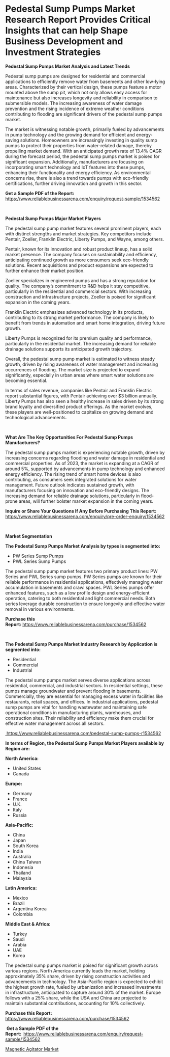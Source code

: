 <p><h1>Pedestal Sump Pumps Market Research Report Provides Critical Insights that can help Shape Business Development and Investment Strategies</h1></p><p><strong>Pedestal Sump Pumps Market Analysis and Latest Trends</strong></p>
<p><p>Pedestal sump pumps are designed for residential and commercial applications to efficiently remove water from basements and other low-lying areas. Characterized by their vertical design, these pumps feature a motor mounted above the sump pit, which not only allows easy access for maintenance but also increases longevity and reliability in comparison to submersible models. The increasing awareness of water damage prevention and the rising incidence of extreme weather conditions contributing to flooding are significant drivers of the pedestal sump pumps market.</p><p>The market is witnessing notable growth, primarily fueled by advancements in pump technology and the growing demand for efficient and energy-saving solutions. Homeowners are increasingly investing in quality sump pumps to protect their properties from water-related damage, thereby propelling market demand. With an anticipated growth rate of 13.4% CAGR during the forecast period, the pedestal sump pumps market is poised for significant expansion. Additionally, manufacturers are focusing on incorporating smart technology and IoT features into these pumps, enhancing their functionality and energy efficiency. As environmental concerns rise, there is also a trend towards pumps with eco-friendly certifications, further driving innovation and growth in this sector.</p></p>
<p><strong>Get a Sample PDF of the Report:&nbsp;</strong> <a href="https://www.reliablebusinessarena.com/enquiry/request-sample/1534562?utm_campaign=2385&utm_medium=2&utm_source=Github&utm_content=ia&utm_term=17022025&utm_id=pedestal-sump-pumps">https://www.reliablebusinessarena.com/enquiry/request-sample/1534562</a></p>
<p>&nbsp;</p>
<p><strong>Pedestal Sump Pumps Major Market Players</strong></p>
<p><p>The pedestal sump pump market features several prominent players, each with distinct strengths and market strategies. Key competitors include Pentair, Zoeller, Franklin Electric, Liberty Pumps, and Wayne, among others. </p><p>Pentair, known for its innovation and robust product lineup, has a solid market presence. The company focuses on sustainability and efficiency, anticipating continued growth as more consumers seek eco-friendly solutions. Recent acquisitions and product expansions are expected to further enhance their market position.</p><p>Zoeller specializes in engineered pumps and has a strong reputation for quality. The company’s commitment to R&D helps it stay competitive, particularly in the residential and commercial sectors. With increasing construction and infrastructure projects, Zoeller is poised for significant expansion in the coming years.</p><p>Franklin Electric emphasizes advanced technology in its products, contributing to its strong market performance. The company is likely to benefit from trends in automation and smart home integration, driving future growth.</p><p>Liberty Pumps is recognized for its premium quality and performance, particularly in the residential market. The increasing demand for reliable drainage solutions supports its anticipated growth trajectory.</p><p>Overall, the pedestal sump pump market is estimated to witness steady growth, driven by rising awareness of water management and increasing occurrences of flooding. The market size is projected to expand significantly, especially in urban areas where smart water solutions are becoming essential.</p><p>In terms of sales revenue, companies like Pentair and Franklin Electric report substantial figures, with Pentair achieving over $3 billion annually. Liberty Pumps has also seen a healthy increase in sales driven by its strong brand loyalty and diversified product offerings. As the market evolves, these players are well-positioned to capitalize on growing demand and technological advancements.</p></p>
<p>&nbsp;</p>
<p><strong>What Are The Key Opportunities For Pedestal Sump Pumps Manufacturers?</strong></p>
<p><p>The pedestal sump pumps market is experiencing notable growth, driven by increasing concerns regarding flooding and water damage in residential and commercial properties. As of 2023, the market is expanding at a CAGR of around 5%, supported by advancements in pump technology and enhanced energy efficiency. The rising trend of smart home devices is also contributing, as consumers seek integrated solutions for water management. Future outlook indicates sustained growth, with manufacturers focusing on innovation and eco-friendly designs. The increasing demand for reliable drainage solutions, particularly in flood-prone areas, will further bolster market expansion in the coming years.</p></p>
<p><strong>Inquire or Share Your Questions If Any Before Purchasing This Report:</strong> <a href="https://www.reliablebusinessarena.com/enquiry/pre-order-enquiry/1534562?utm_campaign=2385&utm_medium=2&utm_source=Github&utm_content=ia&utm_term=17022025&utm_id=pedestal-sump-pumps">https://www.reliablebusinessarena.com/enquiry/pre-order-enquiry/1534562</a></p>
<p>&nbsp;</p>
<p><strong>Market Segmentation</strong></p>
<p><strong>The Pedestal Sump Pumps Market Analysis by types is segmented into:</strong></p>
<p><ul><li>PW Series Sump Pumps</li><li>PWL Series Sump Pumps</li></ul></p>
<p><p>The pedestal sump pump market features two primary product lines: PW Series and PWL Series sump pumps. PW Series pumps are known for their reliable performance in residential applications, effectively managing water accumulation in basements and crawl spaces. PWL Series pumps offer enhanced features, such as a low profile design and energy-efficient operation, catering to both residential and light commercial needs. Both series leverage durable construction to ensure longevity and effective water removal in various environments.</p></p>
<p><strong>Purchase this Report:&nbsp;</strong><a href="https://www.reliablebusinessarena.com/purchase/1534562?utm_campaign=2385&utm_medium=2&utm_source=Github&utm_content=ia&utm_term=17022025&utm_id=pedestal-sump-pumps">https://www.reliablebusinessarena.com/purchase/1534562</a></p>
<p>&nbsp;</p>
<p><strong>The Pedestal Sump Pumps Market Industry Research by Application is segmented into:</strong></p>
<p><ul><li>Residential</li><li>Commercial</li><li>Industrial</li></ul></p>
<p><p>The pedestal sump pumps market serves diverse applications across residential, commercial, and industrial sectors. In residential settings, these pumps manage groundwater and prevent flooding in basements. Commercially, they are essential for managing excess water in facilities like restaurants, retail spaces, and offices. In industrial applications, pedestal sump pumps are vital for handling wastewater and maintaining safe operational conditions in manufacturing plants, warehouses, and construction sites. Their reliability and efficiency make them crucial for effective water management across all sectors.</p></p>
<p><a href="https://www.reliablebusinessarena.com/pedestal-sump-pumps-r1534562?utm_campaign=2385&utm_medium=2&utm_source=Github&utm_content=ia&utm_term=17022025&utm_id=pedestal-sump-pumps">&nbsp;https://www.reliablebusinessarena.com/pedestal-sump-pumps-r1534562</a></p>
<p><strong>In terms of Region, the Pedestal Sump Pumps Market Players available by Region are:</strong></p>
<p>
    <p> <strong> North America: </strong>
        <ul>
            <li>United States</li>
            <li>Canada</li>
        </ul>
        </p> 
    <p> <strong> Europe: </strong>
        <ul>
            <li>Germany</li>
            <li>France</li>
            <li>U.K.</li>
            <li>Italy</li>
            <li>Russia</li>
        </ul>
        </p> 
    <p> <strong> Asia-Pacific: </strong>
        <ul>
            <li>China</li>
            <li>Japan</li>
            <li>South Korea</li>
            <li>India</li>
            <li>Australia</li>
            <li>China Taiwan</li>
            <li>Indonesia</li>
            <li>Thailand</li>
            <li>Malaysia</li>
        </ul>
        </p> 
    <p> <strong> Latin America: </strong>
        <ul>
            <li>Mexico</li>
            <li>Brazil</li>
            <li>Argentina Korea</li>
            <li>Colombia</li>
        </ul>
        </p> 
    <p> <strong> Middle East & Africa: </strong>
        <ul>
            <li>Turkey</li>
            <li>Saudi</li>
            <li>Arabia</li>
            <li>UAE</li>
            <li>Korea</li>
        </ul>
    </p>
    </p>
<p><p>The pedestal sump pumps market is poised for significant growth across various regions. North America currently leads the market, holding approximately 35% share, driven by rising construction activities and advancements in technology. The Asia-Pacific region is expected to exhibit the highest growth rate, fueled by urbanization and increased investments in infrastructure, anticipated to capture around 30% of the market. Europe follows with a 25% share, while the USA and China are projected to maintain substantial contributions, accounting for 10% collectively.</p></p>
<p><strong>Purchase this Report: </strong><a href="https://www.reliablebusinessarena.com/purchase/1534562?utm_campaign=2385&utm_medium=2&utm_source=Github&utm_content=ia&utm_term=17022025&utm_id=pedestal-sump-pumps">https://www.reliablebusinessarena.com/purchase/1534562</a></p>
<p>&nbsp;<strong>Get a Sample PDF of the Report:&nbsp;&nbsp;</strong><a href="https://www.reliablebusinessarena.com/enquiry/request-sample/1534562?utm_campaign=2385&utm_medium=2&utm_source=Github&utm_content=ia&utm_term=17022025&utm_id=pedestal-sump-pumps">https://www.reliablebusinessarena.com/enquiry/request-sample/1534562</a></p>
<p><strong></strong></p>
<p><p><a href="https://github.com/sungbruington660/Market-Research-Report-List-1/blob/main/magnetic-agitator-market.md?utm_campaign=2385&utm_medium=2&utm_source=Github&utm_content=ia&utm_term=17022025&utm_id=pedestal-sump-pumps">Magnetic Agitator Market</a></p></p>